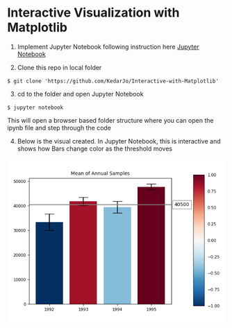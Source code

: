 Interactive Visualization with Matplotlib
======================================

1. Implement Jupyter Notebook following instruction here [Jupyter Notebook](http://jupyter.org/install.html)

2. Clone this repo in local folder
```
$ git clone 'https://github.com/KedarJo/Interactive-with-Matplotlib'
```

3. cd to the folder and open Jupyter Notebook
```
$ jupyter notebook
```
This will open a browser based folder structure where you can open the ipynb file and step through the code

4. Below is the visual created. In Jupyter Notebook, this is interactive and shows how Bars change color as the threshold moves

![Interactive](https://github.com/KedarJo/Interactive-with-Matplotlib/blob/master/Interactive.png)

